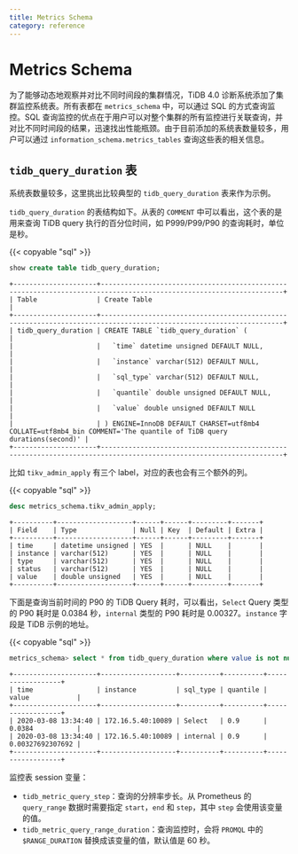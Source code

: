 ```yaml
---
title: Metrics Schema
category: reference
---
```


# Metrics Schema

为了能够动态地观察并对比不同时间段的集群情况，TiDB 4.0 诊断系统添加了集群监控系统表。所有表都在 `metrics_schema` 中，可以通过 SQL 的方式查询监控。SQL 查询监控的优点在于用户可以对整个集群的所有监控进行关联查询，并对比不同时间段的结果，迅速找出性能瓶颈。由于目前添加的系统表数量较多，用户可以通过 `information_schema.metrics_tables` 查询这些表的相关信息。

## `tidb_query_duration` 表

系统表数量较多，这里挑出比较典型的 `tidb_query_duration` 表来作为示例。

`tidb_query_duration` 的表结构如下。从表的 `COMMENT` 中可以看出，这个表的是用来查询 TiDB query 执行的百分位时间，如 P999/P99/P90 的查询耗时，单位是秒。

{{< copyable "sql" >}}

```sql
show create table tidb_query_duration;
```

```
+---------------------+--------------------------------------------------------------------------------------------------------------------+
| Table               | Create Table                                                                                                       |
+---------------------+--------------------------------------------------------------------------------------------------------------------+
| tidb_query_duration | CREATE TABLE `tidb_query_duration` (                                                                               |
|                     |   `time` datetime unsigned DEFAULT NULL,                                                                           |
|                     |   `instance` varchar(512) DEFAULT NULL,                                                                            |
|                     |   `sql_type` varchar(512) DEFAULT NULL,                                                                            |
|                     |   `quantile` double unsigned DEFAULT NULL,                                                                         |
|                     |   `value` double unsigned DEFAULT NULL                                                                             |
|                     | ) ENGINE=InnoDB DEFAULT CHARSET=utf8mb4 COLLATE=utf8mb4_bin COMMENT='The quantile of TiDB query durations(second)' |
+---------------------+--------------------------------------------------------------------------------------------------------------------+
```

比如 `tikv_admin_apply` 有三个 label，对应的表也会有三个额外的列。

{{< copyable "sql" >}}

```sql
desc metrics_schema.tikv_admin_apply;
```

```
+----------+-------------------+------+------+---------+-------+
| Field    | Type              | Null | Key  | Default | Extra |
+----------+-------------------+------+------+---------+-------+
| time     | datetime unsigned | YES  |      | NULL    |       |
| instance | varchar(512)      | YES  |      | NULL    |       |
| type     | varchar(512)      | YES  |      | NULL    |       |
| status   | varchar(512)      | YES  |      | NULL    |       |
| value    | double unsigned   | YES  |      | NULL    |       |
+----------+-------------------+------+------+---------+-------+
```

下面是查询当前时间的 P90 的 TiDB Query 耗时，可以看出，`Select` Query 类型的 P90 耗时是 0.0384 秒，`internal` 类型的 P90 耗时是 0.00327。`instance` 字段是 TiDB 示例的地址。

{{< copyable "sql" >}}

```sql
metrics_schema> select * from tidb_query_duration where value is not null and time=now() and quantile=0.90;
```

```
+---------------------+-------------------+----------+----------+------------------+
| time                | instance          | sql_type | quantile | value            |
+---------------------+-------------------+----------+----------+------------------+
| 2020-03-08 13:34:40 | 172.16.5.40:10089 | Select   | 0.9      | 0.0384           |
| 2020-03-08 13:34:40 | 172.16.5.40:10089 | internal | 0.9      | 0.00327692307692 |
+---------------------+-------------------+----------+----------+------------------+
```

监控表 session 变量：

* `tidb_metric_query_step`：查询的分辨率步长。从 Prometheus 的 `query_range` 数据时需要指定 `start`，`end` 和 `step`，其中 `step` 会使用该变量的值。
* `tidb_metric_query_range_duration`：查询监控时，会将 `PROMQL` 中的 `$RANGE_DURATION` 替换成该变量的值，默认值是 60 秒。